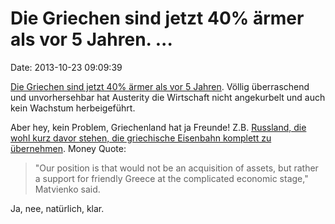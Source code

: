 Die Griechen sind jetzt 40% ärmer als vor 5 Jahren. \...
========================================================

Date: 2013-10-23 09:09:39

[Die Griechen sind jetzt 40% ärmer als vor 5
Jahren](http://rt.com/business/greeks-income-poorer-2008-551/). Völlig
überraschend und unvorhersehbar hat Austerity die Wirtschaft nicht
angekurbelt und auch kein Wachstum herbeigeführt.

Aber hey, kein Problem, Griechenland hat ja Freunde! Z.B. [Russland, die
wohl kurz davor stehen, die griechische Eisenbahn komplett zu
übernehmen](http://rt.com/business/russia-greece-matviyenko-gazprom-963/).
Money Quote:

> \"Our position is that would not be an acquisition of assets, but
> rather a support for friendly Greece at the complicated economic
> stage,\" Matvienko said.

Ja, nee, natürlich, klar.
